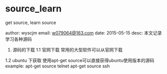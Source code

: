 # source_learn
get source, learn source

author:	wyscjm
email:	w079064@163.com
date:	2015-05-15
desc:	本文记录学习各种源码

1. 源码的下载
1.1 官网下载
    常用的大型软件可以从官网下载
    
1.2 ubuntu 下获取
    使用apt-get source可以直接获得ubuntu使用版本的源码
example:
    apt-get source telnet
    apt-get source ssh
